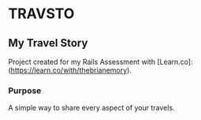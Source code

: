 # TRAVSTO
## My Travel Story
Project created for my Rails Assessment with [Learn.co]: (https://learn.co/with/thebrianemory).

### Purpose
A simple way to share every aspect of your travels.
